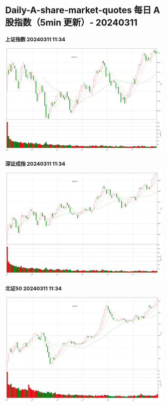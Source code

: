 
# Daily-A-share-market-quotes 每日 A 股指数（5min 更新）- 20240311

### 上证指数 20240311 11:34
![](./fig/2024/3/20240311-sh000001.png)

### 深证成指 20240311 11:34
![](./fig/2024/3/20240311-sz399001.png)

### 北证50 20240311 11:34
![](./fig/2024/3/20240311-bj899050.png)
